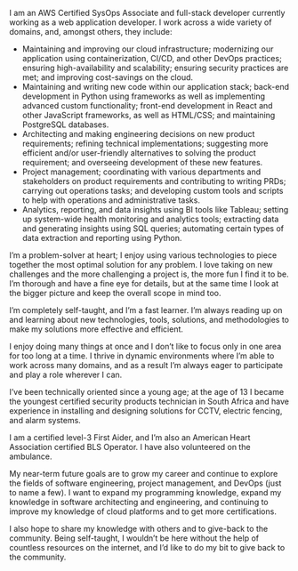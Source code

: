 I am an AWS Certified SysOps Associate and full-stack developer currently working as a web application developer. I work across a wide variety of domains, and, amongst others, they include:

-	Maintaining and improving our cloud infrastructure; modernizing our application using containerization, CI/CD, and other DevOps practices; ensuring high-availability and scalability; ensuring security practices are met; and improving cost-savings on the cloud.
-	Maintaining and writing new code within our application stack; back-end development in Python using frameworks as well as implementing advanced custom functionality; front-end development in React and other JavaScript frameworks, as well as HTML/CSS; and maintaining PostgreSQL databases.
-	Architecting and making engineering decisions on new product requirements; refining technical implementations; suggesting more efficient and/or user-friendly alternatives to solving the product requirement; and overseeing development of these new features.
-	Project management; coordinating with various departments and stakeholders on product requirements and contributing to writing PRDs; carrying out operations tasks; and developing custom tools and scripts to help with operations and administrative tasks.
-	Analytics, reporting, and data insights using BI tools like Tableau; setting up system-wide health monitoring and analytics tools; extracting data and generating insights using SQL queries; automating certain types of data extraction and reporting using Python.

I’m a problem-solver at heart; I enjoy using various technologies to piece together the most optimal solution for any problem. I love taking on new challenges and the more challenging a project is, the more fun I find it to be. I’m thorough and have a fine eye for details, but at the same time I look at the bigger picture and keep the overall scope in mind too.

I’m completely self-taught, and I’m a fast learner. I’m always reading up on and learning about new technologies, tools, solutions, and methodologies to make my solutions more effective and efficient. 

I enjoy doing many things at once and I don’t like to focus only in one area for too long at a time. I thrive in dynamic environments where I’m able to work across many domains, and as a result I’m always eager to participate and play a role wherever I can. 

I’ve been technically oriented since a young age; at the age of 13 I became the youngest certified security products technician in South Africa and have experience in installing and designing solutions for CCTV, electric fencing, and alarm systems. 

I am a certified level-3 First Aider, and I’m also an American Heart Association certified BLS Operator. I have also volunteered on the ambulance. 

My near-term future goals are to grow my career and continue to explore the fields of software engineering, project management, and DevOps (just to name a few). I want to expand my programming knowledge, expand my knowledge in software architecting and engineering, and continuing to improve my knowledge of cloud platforms and to get more certifications. 

I also hope to share my knowledge with others and to give-back to the community. Being self-taught, I wouldn’t be here without the help of countless resources on the internet, and I’d like to do my bit to give back to the community. 
